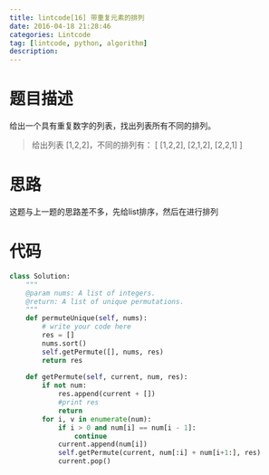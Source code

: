 ```yaml
---
title: lintcode[16] 带重复元素的排列
date: 2016-04-18 21:28:46
categories: Lintcode
tag: [lintcode, python, algorithm]
description:
---
```


# 题目描述
给出一个具有重复数字的列表，找出列表所有不同的排列。

> 给出列表 [1,2,2]，不同的排列有：
	[
  	[1,2,2],
  	[2,1,2],
  	[2,2,1]
	]

<!--more-->

# 思路
这题与上一题的思路差不多，先给list排序，然后在进行排列

# 代码

```python
class Solution:
    """
    @param nums: A list of integers.
    @return: A list of unique permutations.
    """
    def permuteUnique(self, nums):
        # write your code here
        res = []
        nums.sort()
        self.getPermute([], nums, res)
        return res
        
    def getPermute(self, current, num, res):
        if not num:
            res.append(current + [])
            #print res
            return
        for i, v in enumerate(num):
            if i > 0 and num[i] == num[i - 1]:
                continue
            current.append(num[i])
            self.getPermute(current, num[:i] + num[i+1:], res)
            current.pop()

```